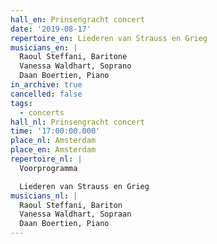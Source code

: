 ```yaml
---
hall_en: Prinsengracht concert
date: '2019-08-17'
repertoire_en: Liederen van Strauss en Grieg
musicians_en: |
  Raoul Steffani, Baritone
  Vanessa Waldhart, Soprano
  Daan Boertien, Piano
in_archive: true
cancelled: false
tags:
  - concerts
hall_nl: Prinsengracht concert
time: '17:00:00.000'
place_nl: Amsterdam
place_en: Amsterdam
repertoire_nl: |
  Voorprogramma

  Liederen van Strauss en Grieg
musicians_nl: |
  Raoul Steffani, Bariton
  Vanessa Waldhart, Sopraan
  Daan Boertien, Piano
---
```


